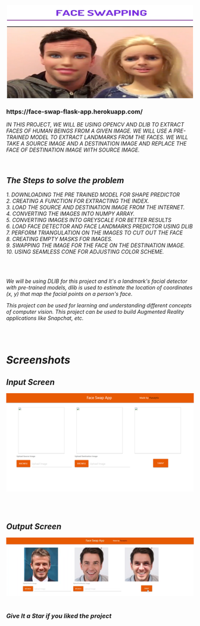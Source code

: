 <div align="center"> <img src="Screenshots/main.png" width="500" height="250"> </center> </div>
<h3> https://face-swap-flask-app.herokuapp.com/  </h3>
<i>

<p><i> IN THIS PROJECT, WE WILL BE USING OPENCV AND DLIB TO EXTRACT FACES OF HUMAN BEINGS FROM A GIVEN IMAGE. WE WILL USE A PRE-TRAINED MODEL TO EXTRACT LANDMARKS FROM THE FACES.
WE WILL TAKE A SOURCE IMAGE AND A DESTINATION IMAGE AND REPLACE THE FACE OF DESTINATION IMAGE WITH SOURCE IMAGE.</p>

<br>


  <h2>The Steps to solve the problem </h2>

<p>1. DOWNLOADING THE PRE TRAINED MODEL FOR SHAPE PREDICTOR <br>
2. CREATING A FUNCTION FOR EXTRACTING THE INDEX. <br>
3. LOAD THE SOURCE AND DESTINATION IMAGE FROM THE INTERNET. <br>
4. CONVERTING THE IMAGES INTO NUMPY ARRAY. <br>
5. CONVERTING IMAGES INTO GREYSCALE FOR BETTER RESULTS <br>
6. LOAD FACE DETECTOR AND FACE LANDMARKS PREDICTOR USING DLIB <br>
7. PERFORM TRIANGULATION ON THE IMAGES TO CUT OUT THE FACE <br>
8. CREATING EMPTY MASKS FOR IMAGES. <br>
9. SWAPPING THE IMAGE FOR THE FACE ON THE DESTINATION IMAGE. <br>
10. USING SEAMLESS CONE FOR ADJUSTING COLOR SCHEME.</p>
  
<br><br>
<p><i> We will be using DLIB for this project and It's a landmark's facial detector with pre-trained models, dlib is used to estimate the location of coordinates (x, y) that map the facial points on a person's face.

This project can be used for learning and understanding different concepts of computer vision. This project can be used to build Augmented Reality applications like Snapchat, etc.</p>

  <br> <br>
  
  <h1> Screenshots </h1>
  <h2> Input Screen </h2>
<img src="Screenshots/Screenshot (1).png" /> 
  
  <br><br>
  
<h2> Output Screen </h2> 

  <img src="Screenshots/Screenshot (2).png" /> 
  <br><br>



### Give It a Star if you liked the project 

